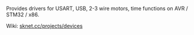 Provides drivers for USART, USB, 2-3 wire motors, time functions on AVR / STM32 / x86.

Wiki: <a href="https://sknet.cc/projects/devices/">sknet.cc/projects/devices</a>
